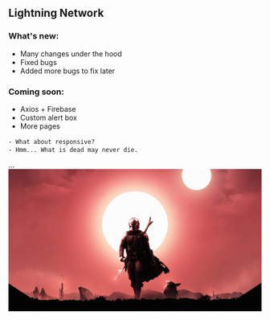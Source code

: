 ## Lightning Network
### What's new:
- Many changes under the hood
- Fixed bugs
- Added more bugs to fix later

### Coming soon:
- Axios + Firebase
- Custom alert box
- More pages 


```
- What about responsive? 
- Hmm... What is dead may never die.
```
...
![](./mandalorian.jpg)